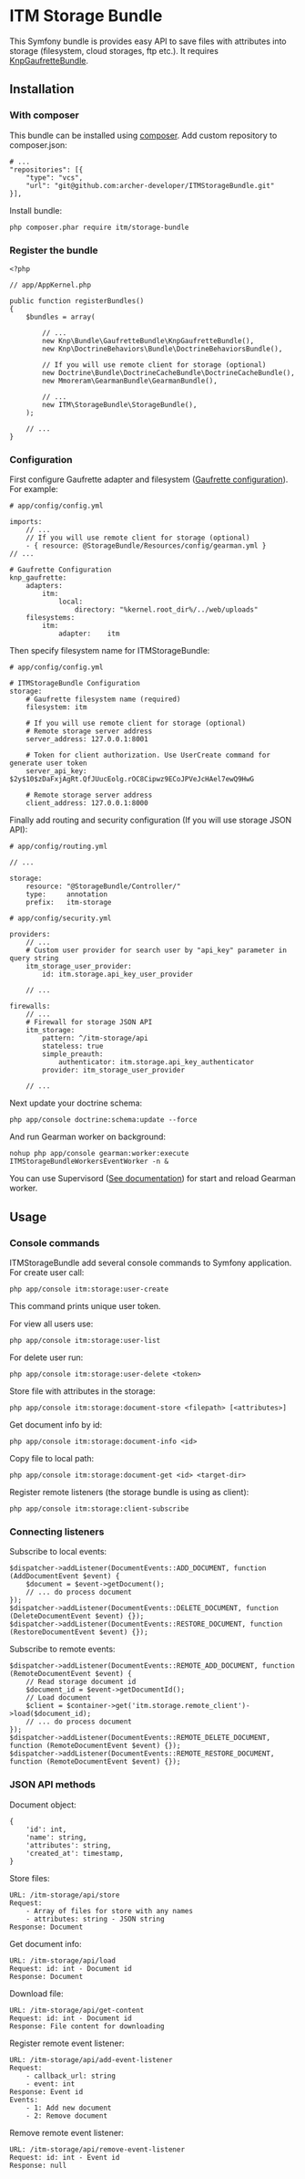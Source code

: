 # ITM Storage Bundle #

This Symfony bundle is provides easy API to save files with attributes into storage (filesystem, cloud storages, ftp etc.). It requires [KnpGaufretteBundle](https://github.com/KnpLabs/KnpGaufretteBundle).

## Installation

### With composer

This bundle can be installed using [composer](https://getcomposer.org/). Add custom repository to composer.json:

    # ...
    "repositories": [{
        "type": "vcs",
        "url": "git@github.com:archer-developer/ITMStorageBundle.git"
    }],

Install bundle:

	php composer.phar require itm/storage-bundle
	
### Register the bundle

    <?php
    
    // app/AppKernel.php
    
    public function registerBundles()
    {
        $bundles = array(
    
        	// ...
            new Knp\Bundle\GaufretteBundle\KnpGaufretteBundle(),
            new Knp\DoctrineBehaviors\Bundle\DoctrineBehaviorsBundle(),

            // If you will use remote client for storage (optional)
            new Doctrine\Bundle\DoctrineCacheBundle\DoctrineCacheBundle(),
            new Mmoreram\GearmanBundle\GearmanBundle(),

            // ...
            new ITM\StorageBundle\StorageBundle(),
        );
    
    	// ...
    }

### Configuration

First configure Gaufrette adapter and filesystem ([Gaufrette configuration](https://github.com/KnpLabs/KnpGaufretteBundle#configuration)). For example:

	# app/config/config.yml	
	
	imports:
        // ...
        // If you will use remote client for storage (optional)
        - { resource: @StorageBundle/Resources/config/gearman.yml }
	// ...
	
	# Gaufrette Configuration
	knp_gaufrette:
    	adapters:
        	itm:
	            local:
	                directory: "%kernel.root_dir%/../web/uploads"
	    filesystems:
	        itm:
	            adapter:    itm

Then specify filesystem name for ITMStorageBundle:

	# app/config/config.yml	

	# ITMStorageBundle Configuration
	storage:
	    # Gaufrette filesystem name (required)
	    filesystem: itm

	    # If you will use remote client for storage (optional)
	    # Remote storage server address
		server_address: 127.0.0.1:8001

		# Token for client authorization. Use UserCreate command for generate user token
        server_api_key: $2y$10$zDaFxjAgRt.QfJUucEolg.rOC8Cipwz9ECoJPVeJcHAel7ewQ9HwG
		
		# Remote storage server address
		client_address: 127.0.0.1:8000

Finally add routing and security configuration (If you will use storage JSON API):

	# app/config/routing.yml
	
	// ...
	
	storage:
	    resource: "@StorageBundle/Controller/"
	    type:     annotation
	    prefix:   itm-storage 

    # app/config/security.yml
    
    providers:
		// ...
		# Custom user provider for search user by "api_key" parameter in query string
		itm_storage_user_provider:
			id: itm.storage.api_key_user_provider
	
		// ...
    
	firewalls:
	    // ...
	    # Firewall for storage JSON API 
		itm_storage:
			pattern: ^/itm-storage/api
			stateless: true
			simple_preauth:
				authenticator: itm.storage.api_key_authenticator
			provider: itm_storage_user_provider
        
        // ...

Next update your doctrine schema:

    php app/console doctrine:schema:update --force
    
And run Gearman worker on background:
    
    nohup php app/console gearman:worker:execute ITMStorageBundleWorkersEventWorker -n &

You can use Supervisord ([See documentation](https://github.com/supervisor/supervisor)) for start and reload Gearman worker.

## Usage

### Console commands

ITMStorageBundle add several console commands to Symfony application. For create user call:

	php app/console itm:storage:user-create

This command prints unique user token. 

For view all users use:

	php app/console itm:storage:user-list

For delete user run:

	php app/console itm:storage:user-delete <token>

Store file with attributes in the storage:

	php app/console itm:storage:document-store <filepath> [<attributes>]

Get document info by id:

	php app/console itm:storage:document-info <id>

Copy file to local path:

	php app/console itm:storage:document-get <id> <target-dir>
	
Register remote listeners (the storage bundle is using as client):

    php app/console itm:storage:client-subscribe

### Connecting listeners

Subscribe to local events:
  
    $dispatcher->addListener(DocumentEvents::ADD_DOCUMENT, function (AddDocumentEvent $event) {
        $document = $event->getDocument();
        // ... do process document
    });
    $dispatcher->addListener(DocumentEvents::DELETE_DOCUMENT, function (DeleteDocumentEvent $event) {});
    $dispatcher->addListener(DocumentEvents::RESTORE_DOCUMENT, function (RestoreDocumentEvent $event) {});
    
Subscribe to remote events:
    
    $dispatcher->addListener(DocumentEvents::REMOTE_ADD_DOCUMENT, function (RemoteDocumentEvent $event) {
		// Read storage document id
		$document_id = $event->getDocumentId();
		// Load document
		$client = $container->get('itm.storage.remote_client')->load($document_id);
		// ... do process document
	});
	$dispatcher->addListener(DocumentEvents::REMOTE_DELETE_DOCUMENT, function (RemoteDocumentEvent $event) {});
	$dispatcher->addListener(DocumentEvents::REMOTE_RESTORE_DOCUMENT, function (RemoteDocumentEvent $event) {});
	

### JSON API methods

Document object:

    {
        'id': int,
		'name': string,
		'attributes': string,
		'created_at': timestamp,
    }

Store files:

	URL: /itm-storage/api/store
	Request: 
	    - Array of files for store with any names
	    - attributes: string - JSON string
	Response: Document

Get document info:

	URL: /itm-storage/api/load
	Request: id: int - Document id
	Response: Document

Download file:

	URL: /itm-storage/api/get-content
	Request: id: int - Document id
	Response: File content for downloading
	
Register remote event listener:
 
    URL: /itm-storage/api/add-event-listener
    Request: 
        - callback_url: string
        - event: int
    Response: Event id
    Events:
        - 1: Add new document
        - 2: Remove document
    
Remove remote event listener:    

    URL: /itm-storage/api/remove-event-listener
    Request: id: int - Event id
    Response: null
